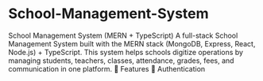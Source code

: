 # School-Management-System
School Management System (MERN + TypeScript)  A full-stack School Management System built with the MERN stack (MongoDB, Express, React, Node.js) + TypeScript. This system helps schools digitize operations by managing students, teachers, classes, attendance, grades, fees, and communication in one platform.  🚀 Features  🔑 Authentication 
